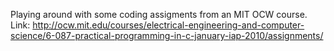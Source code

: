 Playing around with some coding assigments from an MIT OCW course. Link: http://ocw.mit.edu/courses/electrical-engineering-and-computer-science/6-087-practical-programming-in-c-january-iap-2010/assignments/


